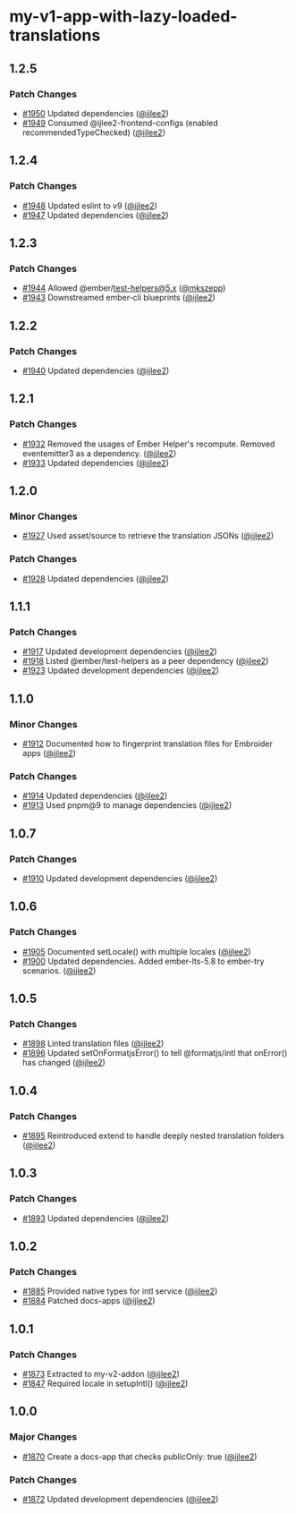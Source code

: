# my-v1-app-with-lazy-loaded-translations

## 1.2.5

### Patch Changes

- [#1950](https://github.com/ember-intl/ember-intl/pull/1950) Updated dependencies ([@ijlee2](https://github.com/ijlee2))
- [#1949](https://github.com/ember-intl/ember-intl/pull/1949) Consumed @ijlee2-frontend-configs (enabled recommendedTypeChecked) ([@ijlee2](https://github.com/ijlee2))

## 1.2.4

### Patch Changes

- [#1948](https://github.com/ember-intl/ember-intl/pull/1948) Updated eslint to v9 ([@ijlee2](https://github.com/ijlee2))
- [#1947](https://github.com/ember-intl/ember-intl/pull/1947) Updated dependencies ([@ijlee2](https://github.com/ijlee2))

## 1.2.3

### Patch Changes

- [#1944](https://github.com/ember-intl/ember-intl/pull/1944) Allowed @ember/test-helpers@5.x ([@mkszepp](https://github.com/mkszepp))
- [#1943](https://github.com/ember-intl/ember-intl/pull/1943) Downstreamed ember-cli blueprints ([@ijlee2](https://github.com/ijlee2))

## 1.2.2

### Patch Changes

- [#1940](https://github.com/ember-intl/ember-intl/pull/1940) Updated dependencies ([@ijlee2](https://github.com/ijlee2))

## 1.2.1

### Patch Changes

- [#1932](https://github.com/ember-intl/ember-intl/pull/1932) Removed the usages of Ember Helper's recompute. Removed eventemitter3 as a dependency. ([@ijlee2](https://github.com/ijlee2))
- [#1933](https://github.com/ember-intl/ember-intl/pull/1933) Updated dependencies ([@ijlee2](https://github.com/ijlee2))

## 1.2.0

### Minor Changes

- [#1927](https://github.com/ember-intl/ember-intl/pull/1927) Used asset/source to retrieve the translation JSONs ([@ijlee2](https://github.com/ijlee2))

### Patch Changes

- [#1928](https://github.com/ember-intl/ember-intl/pull/1928) Updated dependencies ([@ijlee2](https://github.com/ijlee2))

## 1.1.1

### Patch Changes

- [#1917](https://github.com/ember-intl/ember-intl/pull/1917) Updated development dependencies ([@ijlee2](https://github.com/ijlee2))
- [#1918](https://github.com/ember-intl/ember-intl/pull/1918) Listed @ember/test-helpers as a peer dependency ([@ijlee2](https://github.com/ijlee2))
- [#1923](https://github.com/ember-intl/ember-intl/pull/1923) Updated development dependencies ([@ijlee2](https://github.com/ijlee2))

## 1.1.0

### Minor Changes

- [#1912](https://github.com/ember-intl/ember-intl/pull/1912) Documented how to fingerprint translation files for Embroider apps ([@ijlee2](https://github.com/ijlee2))

### Patch Changes

- [#1914](https://github.com/ember-intl/ember-intl/pull/1914) Updated dependencies ([@ijlee2](https://github.com/ijlee2))
- [#1913](https://github.com/ember-intl/ember-intl/pull/1913) Used pnpm@9 to manage dependencies ([@ijlee2](https://github.com/ijlee2))

## 1.0.7

### Patch Changes

- [#1910](https://github.com/ember-intl/ember-intl/pull/1910) Updated development dependencies ([@ijlee2](https://github.com/ijlee2))

## 1.0.6

### Patch Changes

- [#1905](https://github.com/ember-intl/ember-intl/pull/1905) Documented setLocale() with multiple locales ([@ijlee2](https://github.com/ijlee2))
- [#1900](https://github.com/ember-intl/ember-intl/pull/1900) Updated dependencies. Added ember-lts-5.8 to ember-try scenarios. ([@ijlee2](https://github.com/ijlee2))

## 1.0.5

### Patch Changes

- [#1898](https://github.com/ember-intl/ember-intl/pull/1898) Linted translation files ([@ijlee2](https://github.com/ijlee2))
- [#1896](https://github.com/ember-intl/ember-intl/pull/1896) Updated setOnFormatjsError() to tell @formatjs/intl that onError() has changed ([@ijlee2](https://github.com/ijlee2))

## 1.0.4

### Patch Changes

- [#1895](https://github.com/ember-intl/ember-intl/pull/1895) Reintroduced extend to handle deeply nested translation folders ([@ijlee2](https://github.com/ijlee2))

## 1.0.3

### Patch Changes

- [#1893](https://github.com/ember-intl/ember-intl/pull/1893) Updated dependencies ([@ijlee2](https://github.com/ijlee2))

## 1.0.2

### Patch Changes

- [#1885](https://github.com/ember-intl/ember-intl/pull/1885) Provided native types for intl service ([@ijlee2](https://github.com/ijlee2))
- [#1884](https://github.com/ember-intl/ember-intl/pull/1884) Patched docs-apps ([@ijlee2](https://github.com/ijlee2))

## 1.0.1

### Patch Changes

- [#1873](https://github.com/ember-intl/ember-intl/pull/1873) Extracted <SelectLocale> to my-v2-addon ([@ijlee2](https://github.com/ijlee2))
- [#1847](https://github.com/ember-intl/ember-intl/pull/1847) Required locale in setupIntl() ([@ijlee2](https://github.com/ijlee2))

## 1.0.0

### Major Changes

- [#1870](https://github.com/ember-intl/ember-intl/pull/1870) Create a docs-app that checks publicOnly: true ([@ijlee2](https://github.com/ijlee2))

### Patch Changes

- [#1872](https://github.com/ember-intl/ember-intl/pull/1872) Updated development dependencies ([@ijlee2](https://github.com/ijlee2))
